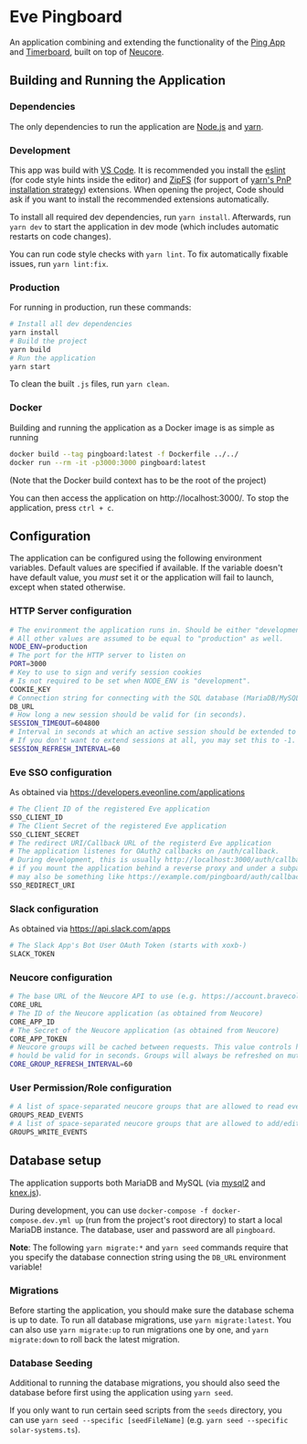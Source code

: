 # Eve Pingboard
An application combining and extending the functionality of the [Ping App](https://github.com/bravecollective/ping-app) and [Timerboard](https://github.com/bravecollective/neucore-timerboard), built on top of [Neucore](https://github.com/bravecollective/neucore).

## Building and Running the Application
### Dependencies
The only dependencies to run the application are [Node.js](https://nodejs.org/) and [yarn](https://yarnpkg.com/).

### Development
This app was build with [VS Code](https://code.visualstudio.com/).
It is recommended you install the [eslint](https://marketplace.visualstudio.com/items?itemName=dbaeumer.vscode-eslint)
(for code style hints inside the editor) and [ZipFS](https://marketplace.visualstudio.com/items?itemName=arcanis.vscode-zipfs)
(for support of [yarn's PnP installation strategy](https://yarnpkg.com/features/pnp)) extensions.
When opening the project, Code should ask if you want to install the recommended extensions automatically.

To install all required dev dependencies, run `yarn install`.
Afterwards, run `yarn dev` to start the application in dev mode (which includes automatic restarts on code changes).

You can run code style checks with `yarn lint`. To fix automatically fixable issues, run `yarn lint:fix`.

### Production
For running in production, run these commands:
```sh
# Install all dev dependencies
yarn install
# Build the project
yarn build
# Run the application
yarn start
```

To clean the built `.js` files, run `yarn clean`.

### Docker
Building and running the application as a Docker image is as simple as running
```sh
docker build --tag pingboard:latest -f Dockerfile ../../ 
docker run --rm -it -p3000:3000 pingboard:latest
```
(Note that the Docker build context has to be the root of the project)

You can then access the application on http://localhost:3000/.
To stop the application, press `ctrl + c`.

## Configuration
The application can be configured using the following environment variables.
Default values are specified if available.
If the variable doesn't have default value, you *must* set it or the application will fail to launch, except when stated otherwise.

### HTTP Server configuration
```sh
# The environment the application runs in. Should be either "development" or "production".
# All other values are assumed to be equal to "production" as well.
NODE_ENV=production
# The port for the HTTP server to listen on
PORT=3000
# Key to use to sign and verify session cookies
# Is not required to be set when NODE_ENV is "development".
COOKIE_KEY
# Connection string for connecting with the SQL database (MariaDB/MySQL)
DB_URL
# How long a new session should be valid for (in seconds).
SESSION_TIMEOUT=604800
# Interval in seconds at which an active session should be extended to SESSION_TIMEOUT again.
# If you don't want to extend sessions at all, you may set this to -1.
SESSION_REFRESH_INTERVAL=60
```

### Eve SSO configuration
As obtained via https://developers.eveonline.com/applications
```sh
# The Client ID of the registered Eve application
SSO_CLIENT_ID
# The Client Secret of the registered Eve application
SSO_CLIENT_SECRET
# The redirect URI/Callback URL of the registerd Eve application
# The application listenes for OAuth2 callbacks on /auth/callback.
# During development, this is usually http://localhost:3000/auth/callback, but
# if you mount the application behind a reverse proxy and under a subpath, it
# may also be something like https://example.com/pingboard/auth/callback.
SSO_REDIRECT_URI
```

### Slack configuration
As obtained via https://api.slack.com/apps
```sh
# The Slack App's Bot User OAuth Token (starts with xoxb-)
SLACK_TOKEN
```

### Neucore configuration
```sh
# The base URL of the Neucore API to use (e.g. https://account.bravecollective.com/api)
CORE_URL
# The ID of the Neucore application (as obtained from Neucore)
CORE_APP_ID
# The Secret of the Neucore application (as obtained from Neucore)
CORE_APP_TOKEN
# Neucore groups will be cached between requests. This value controls how long the cache 
# hould be valid for in seconds. Groups will always be refreshed on mutation requests.
CORE_GROUP_REFRESH_INTERVAL=60
```

### User Permission/Role configuration
```sh
# A list of space-separated neucore groups that are allowed to read events/timers
GROUPS_READ_EVENTS
# A list of space-separated neucore groups that are allowed to add/edit/delete events/timers
GROUPS_WRITE_EVENTS
```

## Database setup
The application supports both MariaDB and MySQL (via [mysql2](https://www.npmjs.com/package/mysql2) and [knex.js](https://www.npmjs.com/package/knex)).

During development, you can use `docker-compose -f docker-compose.dev.yml up` (run from the project's root directory) to start a local MariaDB instance.
The database, user and password are all `pingboard`.

**Note**: The following `yarn migrate:*` and `yarn seed` commands require that you specify the database connection string using the `DB_URL` environment variable!

### Migrations
Before starting the application, you should make sure the database schema is up to date.
To run all database migrations, use `yarn migrate:latest`.
You can also use `yarn migrate:up` to run migrations one by one, and `yarn migrate:down` to roll back the latest migration.

### Database Seeding
Additional to running the database migrations, you should also seed the database before  first using the application using `yarn seed`.

If you only want to run certain seed scripts from the `seeds` directory, you can use `yarn seed --specific [seedFileName]` (e.g. `yarn seed --specific solar-systems.ts`).
